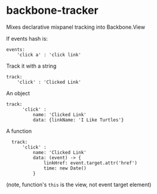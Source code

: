 backbone-tracker
=====

Mixes declarative mixpanel tracking into
Backbone.View

If events hash is:

    events:
        'click a' : 'click link'

Track it with a string

    track:
        'click' : 'Clicked Link'

An object

    track:
          'click' :
              name: 'Clicked Link'
              data: {linkName: 'I Like Turtles'}

A function

      track:
          'click' :
              name: 'Clicked Link'
              data: (event) -> {
                  linkHref: event.target.attr('href')
                  time: new Date()
              }

(note, function's `this` is the view, not event
target element)
